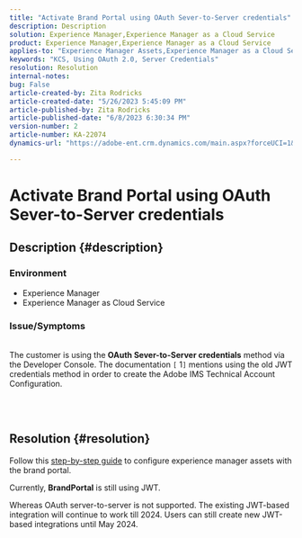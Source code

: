 ```yaml
---
title: "Activate Brand Portal using OAuth Sever-to-Server credentials"
description: Description
solution: Experience Manager,Experience Manager as a Cloud Service
product: Experience Manager,Experience Manager as a Cloud Service
applies-to: "Experience Manager Assets,Experience Manager as a Cloud Service,Experience Manager"
keywords: "KCS, Using OAuth 2.0, Server Credentials"
resolution: Resolution
internal-notes: 
bug: False
article-created-by: Zita Rodricks
article-created-date: "5/26/2023 5:45:09 PM"
article-published-by: Zita Rodricks
article-published-date: "6/8/2023 6:30:34 PM"
version-number: 2
article-number: KA-22074
dynamics-url: "https://adobe-ent.crm.dynamics.com/main.aspx?forceUCI=1&pagetype=entityrecord&etn=knowledgearticle&id=3f70840b-edfb-ed11-8849-6045bd0063aa"

---
```

# Activate Brand Portal using OAuth Sever-to-Server credentials

## Description {#description}


### <b>Environment </b>

- Experience Manager
- Experience Manager as Cloud Service


### <b>Issue/Symptoms</b>
<br>The customer is using the <b>OAuth Sever-to-Server credentials</b> method via the Developer Console. The documentation `[` 1`]`  mentions using the old JWT credentials method in order to create the Adobe IMS Technical Account Configuration.

<br> 




## Resolution {#resolution}




Follow this [step-by-step guide](https://experienceleague.adobe.com/docs/experience-manager-cloud-service/content/assets/brand-portal/configure-aem-assets-with-brand-portal.html?lang=en#manual-configuration) to configure experience manager assets with the brand portal.



Currently, <b>BrandPortal</b> is still using JWT.

Whereas OAuth server-to-server is not supported. The existing JWT-based integration will continue to work till 2024. Users can still create new JWT-based integrations until May 2024.
